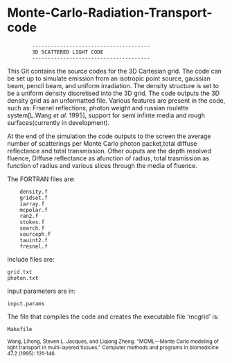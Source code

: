 # Monte-Carlo-Radiation-Transport-code
            --------------------------------------
            3D SCATTERED LIGHT CODE
            --------------------------------------

This Git contains the source codes for the 3D Cartesian grid. The code can be set up to simulate emission from an isotropic point source, gaussian beam, pencil beam, and uniform irradiation. The density structure is set to be a uniform density discretised into the 3D grid. The code outputs the 3D density grid as an unformatted file. Various features are present in the code, such as: Frsenel reflections, photon weight and russian roulette system[L.Wang *et al.* 1995], support for semi infinte media and rough surfaces(currently in development).

At the end of the simulation the code outputs to the screen the average number of scatterings per Monte Carlo photon packet,total diffuse reflectance and total transmission. Other ouputs are the depth resolved fluence, Diffuse reflectance as afunction of radius, total trasmission as function of radius and various slices through the media of fluence.

The FORTRAN files are:

        density.f
        gridset.f
        iarray.f
        mcpolar.f
        ran2.f
        stokes.f
        search.f
        sourceph.f
        tauint2.f
        fresnel.f
Include files are:

	grid.txt  
	photon.txt  

Input parameters are in:

	input.params

The file that compiles the code and creates the executable file 'mcgrid' is:

	Makefile


<sup>Wang, Lihong, Steven L. Jacques, and Liqiong Zheng. "MCML—Monte Carlo modeling of light transport in multi-layered tissues." Computer methods and programs in biomedicine 47.2 (1995): 131-146.</sup>
